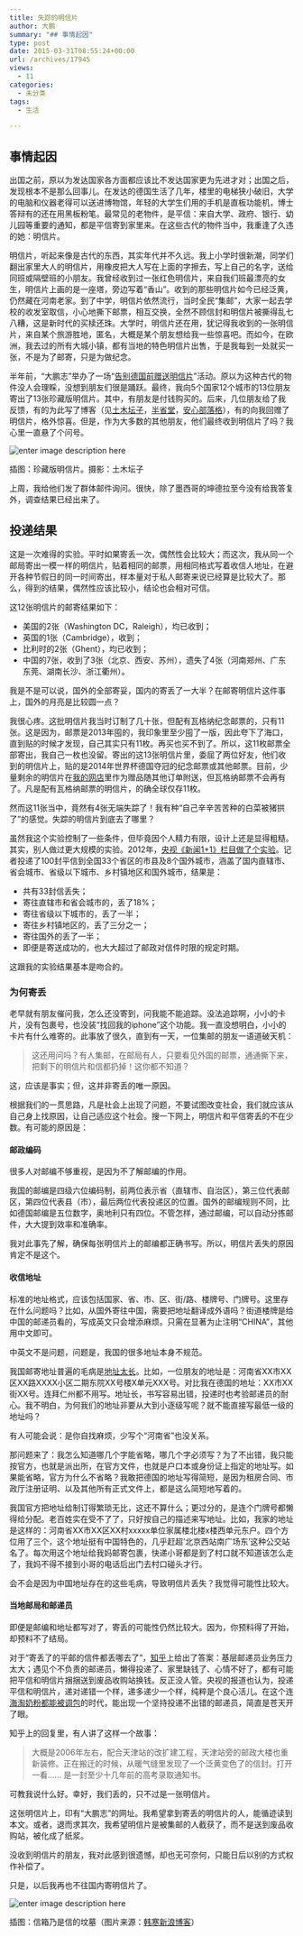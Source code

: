 ```yaml
---
title: 失踪的明信片
author: 大鹏
summary: "## 事情起因"
type: post
date: 2015-03-31T08:55:24+00:00
url: /archives/17945
views:
  - 11
categories:
  - 未分类
tags:
  - 生活

---
```

## 事情起因

出国之前，原以为发达国家各方面都应该比不发达国家更为先进才对；出国之后，发现根本不是那么回事儿。在发达的德国生活了几年，楼里的电梯狭小破旧，大学的电脑和仪器老得可以送进博物馆，年轻的大学生们用的手机是直板功能机，博士答辩有的还在用黑板粉笔。最常见的老物件，是平信：来自大学、政府、银行、幼儿园等重要的通知，都是平信寄到家里来。在这些古代的物件当中，我重逢了久违的她：明信片。

明信片，听起来像是古代的东西，其实年代并不久远。我上小学时很新潮，同学们翻出家里大人的明信片，用橡皮把大人写在上面的字擦去，写上自己的名字，送给同班或隔壁班的小朋友。我曾经收到过一张红色明信片，来自我们班最漂亮的女生，明信片上画的是一座塔，旁边写着“香山”。收到的那些明信片如今已经泛黄，仍然藏在河南老家。到了中学，明信片依然流行，当时全民“集邮”，大家一起去学校的收发室取信，小心地撕下邮票，相互交换，全然不顾信封和明信片被撕得乱七八糟，这是新时代的买椟还珠。大学时，明信片还在用，犹记得我收到的一张明信片，来自某个旅游胜地，匿名，大概是某个朋友想给我一些惊喜吧。而如今，在欧洲，我去过的所有大城小镇，都有当地的特色明信片出售，于是我每到一处就买一张，不是为了邮寄，只是为做纪念。

半年前，“大鹏志”举办了一场“[告别德国前赠送明信片][1]”活动。原以为这种古代的物件没人会理睬，没想到朋友们很是踊跃。最终，我向5个国家12个城市的13位朋友寄出了13张珍藏版明信片。其中，有朋友是付钱购买的。后来，几位朋友给了我反馈，有的为此写了博客（见[土木坛子][2]，[半省堂][3]，[安心部落格][4]），有的向我回赠了明信片，格外惊喜。但是，作为大多数的其他朋友，他们最终收到明信片了吗？我心里一直悬了个问号。

![enter image description here][5]

插图：珍藏版明信片。摄影：土木坛子

上周，我给他们发了群体邮件询问。很快，除了墨西哥的坤德拉至今没有给我答复外，调查结果已经出来了。

## 投递结果

这是一次难得的实验。平时如果寄丢一次，偶然性会比较大；而这次，我从同一个邮局寄出一模一样的明信片，贴着相同的邮票，用相同格式写着收信人地址，在避开各种节假日的同一时间寄出，样本量对于私人邮寄来说已经算是比较大了。那么，得到的结果，偶然性应该比较小，结论也会相对可信。

这12张明信片的邮寄结果如下：

  * 美国的2张（Washington DC，Raleigh），均已收到；
  * 英国的1张（Cambridge），收到；
  * 比利时的2张（Ghent），均已收到；
  * 中国的7张，收到了3张（北京、西安、苏州），遗失了4张（河南郑州、广东东莞、湖南长沙、浙江衢州）。

我是不是可以说，国外的全部寄妥，国内的寄丢了一大半？在邮寄明信片这件事上，国外的月亮是比较圆一点？

我很心疼。这批明信片我当时订制了几十张，但配有瓦格纳纪念邮票的，只有11张。这是因为，邮票是2013年囤的，我印象里至少囤了一版，因此夸下了海口，直到贴的时候才发现，自己其实只有11枚。再买也买不到了。所以，这11枚邮票全部寄出，我自己一枚也没留。寄出的这13张明信片里，委屈了两位好友，他们收到的明信片上，贴的是2014年世界杯德国夺冠的纪念邮票或其他邮票。目前，少量剩余的明信片在[我的网店][2]里作为赠品随其他订单附送，但瓦格纳邮票不会再有了。凡是配有瓦格纳邮票的明信片，的确全球仅存11枚。

然而这11张当中，竟然有4张无端失踪了！我有种“自己辛辛苦苦种的白菜被猪拱了”的感觉。失踪的明信片到底去了哪里？

虽然我这个实验控制了一些条件，但毕竟因个人精力有限，设计上还是显得粗糙。其实，别人做过更大规模的实验。2012年，[央视《新闻1+1》栏目做了个实验][6]。记者投递了100封平信到全国33个省区的市县及8个国外城市，涵盖了国内直辖市、省会城市、省级以下城市、乡村镇地区和国外城市，结果是：

  * 共有33封信丢失；
  * 寄往直辖市和省会城市的，丢了18%；
  * 寄往省级以下城市的，丢了一半；
  * 寄往乡村镇地区的，丢了三分之一；
  * 寄往国外的丢了一半；
  * 即便是寄送成功的，也大大超过了邮政对信件时限的规定时期。

这跟我的实验结果基本是吻合的。

### 为何寄丢

老早就有朋友催问我，怎么还没寄到，问我能不能追踪。没法追踪啊，小小的卡片，没有包裹号，也没装“找回我的iphone”这个功能。我一直没想明白，小小的卡片有什么难寄的。此事放了很久，直到有一天，一位集邮的朋友一语道破天机：

> 这还用问吗？有人集邮，在邮局有人，只要看见外国的邮票，通通撕下来，把剩下的明信片和信都扔掉！这你都不知道？

这，应该是事实；但，这并非寄丢的唯一原因。

根据我们的一贯思路，凡是社会上出现了问题，不要试图改变社会，我们就应该从自己身上找原因，让自己适应这个社会。搜一下网上，明信片和平信寄丢的不在少数。有可能的原因是：

#### 邮政编码

很多人对邮编不够重视，是因为不了解邮编的作用。

我国的邮编是四级六位编码制，前两位表示省（直辖市、自治区），第三位代表邮区，第四位代表县（市），最后两位代表投递区的位置。国外的邮编规则不同，比如德国邮编是五位数字，奥地利只有四位。不管怎样，通过邮编，可以自动分拣邮件，大大提到效率和准确率。

我对此事先了解，确保每张明信片上的邮编都正确书写。所以，明信片丢失的原因肯定不是这个。

#### 收信地址

标准的地址格式，应该包括国家、省、市、区、街/路、楼牌号、门牌号。这里存在什么问题吗？比如，从国外寄往中国，需要把地址翻译成外语吗？街道楼牌是给中国的邮递员看的，写成英文只会增添麻烦。只需在显著为止注明“CHINA”，其他用中文即可。

中英文不是问题，问题是，我国的很多地址本身不规范。

我国邮寄地址普遍的毛病是[地址太长][7]。比如，一位朋友的地址是：河南省XX市XX区XX路XXXX小区二期东院XX号楼X单元XXX号。对比我在德国的地址：XX市XX街XX号。连拜仁州都不用写。地址长，书写容易出错，投递时也考验邮递员的耐心。我不明白，为何我们的地址非要从大到小逐级写呢？就不能直接写最低一级的地址吗？

有人可能会说：是你自找麻烦，少写个“河南省”也没关系。

那问题来了：我怎么知道哪几个字能省略，哪几个字必须写？为了不出错，我只能按官方，也就是派出所，在官方文件，也就是户口本或身份证上指定的地址写。如果能省略，官方为什么不省略？我敢把德国的地址写得简短，是因为租房合同、市政厅注册证明、以及其他所有正式文件上，都是这么简短地写着的。

我国官方把地址给制订得繁琐无比，这还不算什么；更过分的，是连个门牌号都懒得给分配。老百姓实在受不了了，只好按自己的描述来写地址。比如，我家的地址是这样的：河南省XX市XX区XX村xxxxx单位家属楼北楼x楼西单元东户。四个方位用了三个，这个地址挺有中国特色的，几乎赶超’北京西站南广场东’这种公交站名了。每次用这个地址给我妈邮寄包裹，快递小哥都是到了村口就不知道该怎么走了，我妈不得不接到小哥的电话后出门去村口碰头才行。

会不会是因为中国地址存在的这些毛病，导致明信片丢失？我觉得可能性比较大。

#### 当地邮局和邮递员

即便是邮编和地址都写对了，寄丢的可能性仍然比较大。因为，你预料得了开始，却预料不了结局。

对于“寄丢了的平邮的信件都丢哪去了”，[知乎][8]上给出了答案：基层邮递员业务压力太大；遇见个不负责的邮递员，懒得投递了、家里缺钱了、心情不好了，都有可能把平信和明信片捆捆送到废品收购站换钱。反正没人管。央视的报道也认为，投递平信和明信片，递对递错一个样，递多递少一个样，纯粹是个良心活儿。在这个连[海淘奶粉都能被调包][9]的时代，能出现一个坚持投递不出错的邮递员，简直是苍天开了眼。

知乎上的回复里，有人讲了这样一个故事：

> 大概是2006年左右，配合天津站的改扩建工程，天津站旁的邮政大楼也重新装修。正在搬迁的时候，从暖气缝里发现了一个泛黄变色了的信封。打开一看…… 是一封至少十几年前的高考录取通知书。

可教我说什么好。幸好，我们丢的，只不过是一张明信片。

这张明信片上，印有“大鹏志”的网址。我希望拿到寄丢的明信片的人，能循迹读到本文。或者，退而求其次，我希望明信片是被集邮的人截获了，而不是送到废品收购站，被化成了纸浆。

没收到明信片的朋友，我对此感到很遗憾，却也无可奈何，只能日后以别的方式权作补偿了。

只是，以后我再也不往国内寄明信片了。

![enter image description here][10]

插图：信箱乃是信的坟墓（图片来源：[韩寒新浪博客][11]）

 [1]: http://pzhao.org/archives/17520
 [2]: http://pzhao.org/daigou/product/postcard_dapengde/
 [3]: http://www.maguang.net/archives/2926
 [4]: http://www.anxinblog.org/da-peng-ming-xin-pian.html
 [5]: http://pzhao.org/daigou/wp-content/uploads/2015/03/Dapeng_postcard_Germany-458x458.jpg
 [6]: http://news.qq.com/a/20120411/000260.htm
 [7]: http://pzhao.org/archives/17620
 [8]: http://www.zhihu.com/question/21218761
 [9]: http://pzhao.org/daigou/shippingsafety/
 [10]: https://ix7kqq-bn1305.files.1drv.com/y2p30pu4blJHnMuKBmczlkeeoCxrzrOntsaQdhuEDJWb-NHWP9QubB5XZJQSrRSDXVSzIt6YEWBg0-haD-StulcHbPNu9Jafib8kD_PWh2AEF8II0m4pS4y7JR1GD3e3glELYTUZSfkEsox6e0LNtMVSfH8VlsWMeh8udvsinO6Iac/2015-03-31_hanhan.jpg
 [11]: http://blog.sina.com.cn/s/blog_4701280b0102e0ib.html
